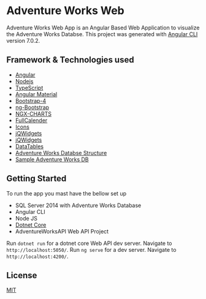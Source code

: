 # Adventure Works Web
Adventure Works Web App is an Angular Based Web Application to visualize the Adventure Works Databse.
This project was generated with [Angular CLI](https://github.com/angular/angular-cli) version 7.0.2.

## Framework & Technologies used
* [Angular](https://angular.io/)
* [Nodejs](https://nodejs.org/en/)
* [TypeScript](http://www.typescriptlang.org/index.html)
* [Angular Material](https://material.angular.io/) 
* [Bootstrap-4](https://getbootstrap.com/) 
* [ng-Bootstrap](https://ng-bootstrap.github.io/#/home) 
* [NGX-CHARTS](https://swimlane.github.io/ngx-charts/#/ngx-charts/bar-vertical) 
* [FullCalender](https://fullcalendar.io/) 
* [Icons](https://useiconic.com/open/)
* [jQWidgets](https://www.jqwidgets.com/angular/)
* [jQWidgets](https://www.jqwidgets.com/angular/)
* [DataTables](https://datatables.net/)
* [Adventure Works Databse Structure](http://elsasoft.com/samples/sqlserver_adventureworks/SqlServer.SPRING.KATMAI.AdventureWorks/default.htm)
* [Sample Adventure Works DB](https://docs.microsoft.com/en-us/sql/samples/adventureworks-install-configure?view=sql-server-2017)

## Getting Started
To run the app you mast have the bellow set up 
* SQL Server 2014 with Adventure Works Database 
* Angular CLI 
* Node JS
* [Dotnet Core](https://dotnet.microsoft.com/download)
* AdventureWorksAPI Web API Project 

Run `dotnet run` for a dotnet core Web API dev server. Navigate to `http://localhost:5050/`. 
Run `ng serve` for a dev server. Navigate to `http://localhost:4200/`. 



## License
[MIT](https://choosealicense.com/licenses/mit/)
